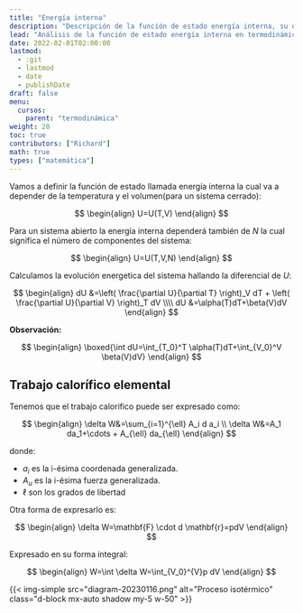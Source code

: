 ```yaml
---
title: "Energía interna"
description: "Descripción de la función de estado energía interna, su dependencia de la temperatura y el volumen en sistemas cerrados y abiertos, y cómo calcular su evolución energética"
lead: "Análisis de la función de estado energía interna en termodinámica, su relación con la temperatura y el volumen, y su relevancia en el cálculo del trabajo calorífico elemental en procesos termodinámicos"
date: 2022-02-01T02:00:00
lastmod:
  - :git
  - lastmod
  - date
  - publishDate
draft: false
menu:
  cursos:
    parent: "termodinámica"
weight: 20
toc: true
contributors: ["Richard"]
math: true
types: ["matemática"]
---
```


Vamos a definir la función de estado llamada energía interna la cual va a depender de la temperatura y el volumen(para un sistema cerrado):

$$
\begin{align}
  U=U(T,V)
\end{align}
$$

Para un sistema abierto la energía interna dependerá también de $N$ la cual significa el número de componentes del sistema:

$$
\begin{align}
  U=U(T,V,N)
\end{align}
$$

Calculamos la evolución energetica del sistema hallando la diferencial de $U$:

$$
\begin{align}
  dU &=\left( \frac{\partial U}{\partial T} \right)_V dT + \left( \frac{\partial U}{\partial V} \right)_T dV \\\\
  dU &=\alpha(T)dT+\beta(V)dV
\end{align}
$$

**Observación:**

$$
\begin{align}
  \boxed{\int dU=\int_{T_0}^T \alpha(T)dT+\int_{V_0}^V \beta(V)dV}
\end{align}
$$

## Trabajo calorífico elemental

Tenemos que el trabajo calorifico puede ser expresado como:

$$
\begin{align}
  \delta W&=\sum_{i=1}^{\ell} A_i d a_i \\
  \delta W&=A_1 da_1+\cdots + A_{\ell} da_{\ell}
\end{align}
$$

donde:

- $a_i$ es la i-ésima coordenada generalizada.
- $A_u$ es la i-ésima fuerza generalizada.
- $\ell$ son los grados de libertad

Otra forma de expresarlo es:

$$
\begin{align}
    \delta W=\mathbf{F} \cdot d \mathbf{r}=pdV
\end{align}
$$

Expresado en su forma integral:

$$
\begin{align}
    W=\int \delta W=\int_{V_0}^{V}p dV
\end{align}
$$

{{< img-simple src="diagram-20230116.png" alt="Proceso isotérmico" class="d-block mx-auto shadow my-5 w-50" >}}
